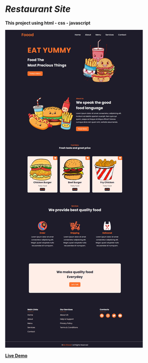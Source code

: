 # *Restaurant Site*

**This project using html - css - javascript**

![alt text](images/demo.jpeg)

**[Live Demo](https://ma-eltawel.github.io/restaurant-site)**
